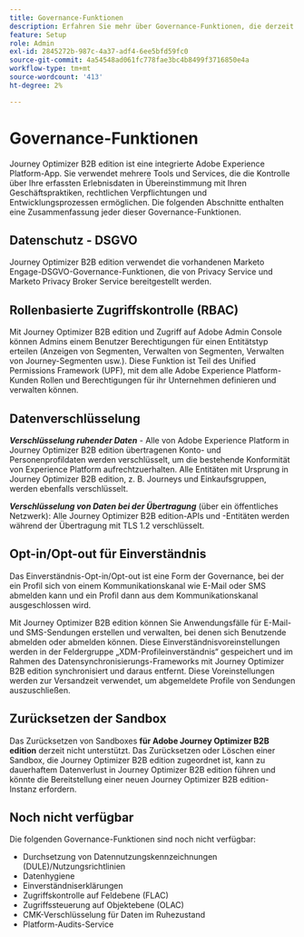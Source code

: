 ```yaml
---
title: Governance-Funktionen
description: Erfahren Sie mehr über Governance-Funktionen, die derzeit in Journey Optimizer B2B edition verfügbar sind.
feature: Setup
role: Admin
exl-id: 2845272b-987c-4a37-adf4-6ee5bfd59fc0
source-git-commit: 4a54548ad061fc778fae3bc4b8499f3716850e4a
workflow-type: tm+mt
source-wordcount: '413'
ht-degree: 2%

---
```


# Governance-Funktionen

Journey Optimizer B2B edition ist eine integrierte Adobe Experience Platform-App. Sie verwendet mehrere Tools und Services, die die Kontrolle über Ihre erfassten Erlebnisdaten in Übereinstimmung mit Ihren Geschäftspraktiken, rechtlichen Verpflichtungen und Entwicklungsprozessen ermöglichen. Die folgenden Abschnitte enthalten eine Zusammenfassung jeder dieser Governance-Funktionen.

## Datenschutz - DSGVO

Journey Optimizer B2B edition verwendet die vorhandenen Marketo Engage-DSGVO-Governance-Funktionen, die von Privacy Service und Marketo Privacy Broker Service bereitgestellt werden.

## Rollenbasierte Zugriffskontrolle (RBAC)

Mit Journey Optimizer B2B edition und Zugriff auf Adobe Admin Console können Admins einem Benutzer Berechtigungen für einen Entitätstyp erteilen (Anzeigen von Segmenten, Verwalten von Segmenten, Verwalten von Journey-Segmenten usw.). Diese Funktion ist Teil des Unified Permissions Framework (UPF), mit dem alle Adobe Experience Platform-Kunden Rollen und Berechtigungen für ihr Unternehmen definieren und verwalten können.

## Datenverschlüsselung

**_Verschlüsselung ruhender Daten_** - Alle von Adobe Experience Platform in Journey Optimizer B2B edition übertragenen Konto- und Personenprofildaten werden verschlüsselt, um die bestehende Konformität von Experience Platform aufrechtzuerhalten. Alle Entitäten mit Ursprung in Journey Optimizer B2B edition, z. B. Journeys und Einkaufsgruppen, werden ebenfalls verschlüsselt.

**_Verschlüsselung von Daten bei der Übertragung_** (über ein öffentliches Netzwerk): Alle Journey Optimizer B2B edition-APIs und -Entitäten werden während der Übertragung mit TLS 1.2 verschlüsselt.

## Opt-in/Opt-out für Einverständnis

Das Einverständnis-Opt-in/Opt-out ist eine Form der Governance, bei der ein Profil sich von einem Kommunikationskanal wie E-Mail oder SMS abmelden kann und ein Profil dann aus dem Kommunikationskanal ausgeschlossen wird.

Mit Journey Optimizer B2B edition können Sie Anwendungsfälle für E-Mail- und SMS-Sendungen erstellen und verwalten, bei denen sich Benutzende abmelden oder abmelden können. Diese Einverständnisvoreinstellungen werden in der Feldergruppe „XDM-Profileinverständnis“ gespeichert und im Rahmen des Datensynchronisierungs-Frameworks mit Journey Optimizer B2B edition synchronisiert und daraus entfernt. Diese Voreinstellungen werden zur Versandzeit verwendet, um abgemeldete Profile von Sendungen auszuschließen.

## Zurücksetzen der Sandbox

Das Zurücksetzen von Sandboxes **für Adobe Journey Optimizer B2B edition** derzeit nicht unterstützt. Das Zurücksetzen oder Löschen einer Sandbox, die Journey Optimizer B2B edition zugeordnet ist, kann zu dauerhaftem Datenverlust in Journey Optimizer B2B edition führen und könnte die Bereitstellung einer neuen Journey Optimizer B2B edition-Instanz erfordern.

## Noch nicht verfügbar

Die folgenden Governance-Funktionen sind noch nicht verfügbar:

* Durchsetzung von Datennutzungskennzeichnungen (DULE)/Nutzungsrichtlinien
* Datenhygiene
* Einverständniserklärungen
* Zugriffskontrolle auf Feldebene (FLAC)
* Zugriffssteuerung auf Objektebene (OLAC)
* CMK-Verschlüsselung für Daten im Ruhezustand
* Platform-Audits-Service
